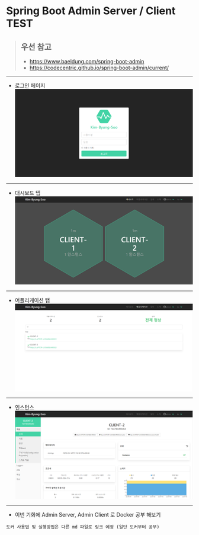 # Spring Boot Admin Server / Client TEST

> ## 우선 참고
> * https://www.baeldung.com/spring-boot-admin
> * https://codecentric.github.io/spring-boot-admin/current/
---
- 로그인 페이지
![로그인](./images/로그인%20페이지.PNG)
---
- 대시보드 탭
![대시보드](./images/대시보드%20탭.PNG)
---
- 어플리케이션 탭
![어플리케이션](./images/어플리케이션%20탭.PNG)
---
- 인스턴스
![인스턴스](./images/인스턴스.PNG)

---

- 이번 기회에 Admin Server, Admin Client 로 Docker 공부 해보기
```
도커 사용법 및 실행방법은 다른 md 파일로 링크 예정 (일단 도커부터 공부)
```